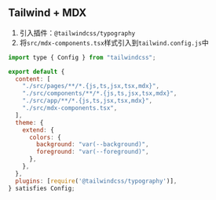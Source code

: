 
## Tailwind + MDX

1. 引入插件：`@tailwindcss/typography`
2. 将`src/mdx-components.tsx`样式引入到`tailwind.config.js`中
```js
import type { Config } from "tailwindcss";

export default {
  content: [
    "./src/pages/**/*.{js,ts,jsx,tsx,mdx}",
    "./src/components/**/*.{js,ts,jsx,tsx,mdx}",
    "./src/app/**/*.{js,ts,jsx,tsx,mdx}",
    "./src/mdx-components.tsx",
  ],
  theme: {
    extend: {
      colors: {
        background: "var(--background)",
        foreground: "var(--foreground)",
      },
    },
  },
  plugins: [require('@tailwindcss/typography')],
} satisfies Config;
```